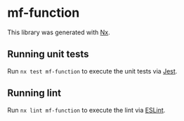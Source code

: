 # mf-function

This library was generated with [Nx](https://nx.dev).

## Running unit tests

Run `nx test mf-function` to execute the unit tests via [Jest](https://jestjs.io).

## Running lint

Run `nx lint mf-function` to execute the lint via [ESLint](https://eslint.org/).
